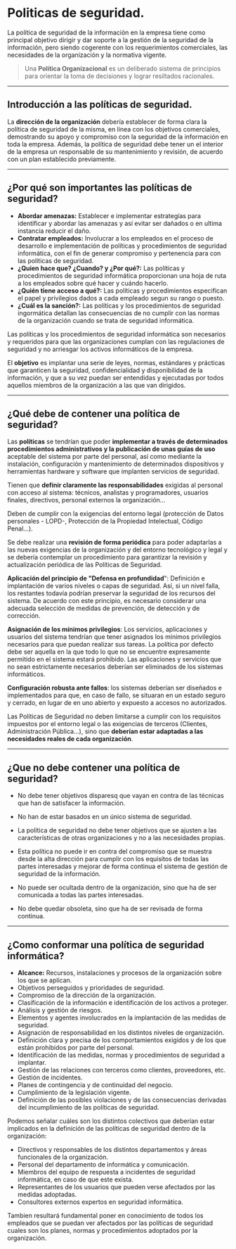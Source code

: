 # Politicas de seguridad.

La política de seguridad de la información en la empresa tiene como principal objetivo dirigir y dar soporte a la gestión de la seguridad de la información, pero siendo cogerente con los requerimientos comerciales, las necesidades de la organización y la normativa vigente.

> Una __Política Organizacional__ es un deliberado sistema de principios para orientar la toma de decisiones y lograr resiltados racionales.

---



## Introducción a las políticas de seguridad.

La __dirección de la organización__ debería establecer de forma clara la política de seguridad de la misma, en línea con los objetivos comerciales, demostrando su apoyo y compromiso con la seguridad de la información en toda la empresa. Además, la política de seguridad debe tener un el interior de la empresa un responsable de su mantenimiento y revisión, de acuerdo con un plan establecido previamente. 

---



## ¿Por qué son importantes las políticas de seguridad?

- __Abordar amenazas:__  Establecer e implementar estrategías para identificar y abordar las amenazas y así evitar ser dañados o en ultima instancia reducir el daño.
- __Contratar empleados:__ Involucrar a los empleados en el proceso de desarrollo e implementación de políticas y procedimientos de seguridad informática, con el fin de generar compromiso y pertenencia para con las politicas de seguridad. 
- __¿Quien hace que? ¿Cuando? y ¿Por qué?:__ Las políticas y procedimientos de seguridad informática proporcionan una hoja de ruta a los empleados sobre qué hacer y cuándo hacerlo.
- __¿Quién tiene acceso a qué?:__ Las políticas y procedimientos especifican el papel y privilegios dados a cada empleado segun su rango o puesto.
- __¿Cuál es la sanción?:__ Las políticas y los procedimientos de seguridad ingormática detallan las consecuencias de no cumplir con las normas de la organización cuando se trata de seguridad informática. 

Las políticas y los procedimientos de seguridad informática son necesarios y requeridos para que las organizaciones cumplan con las regulaciones de seguridad y no arriesgar los activos informáticos de la empresa. 

El __objetivo__ es implantar una serie de leyes, normas, estándares y prácticas que garanticen la seguridad, confidencialidad y disponibilidad de la información, y que a su vez puedan ser entendidas y ejecutadas por todos aquellos miembros de la organización a las que van dirigidos.

---



## ¿Qué debe de contener una política de seguridad?

Las **políticas** se tendrían que poder **implementar a través de determinados procedimientos administrativos y la publicación de unas guías de uso** aceptable del sistema por parte del personal, así como mediante la instalación, configuración y mantenimiento de determinados dispositivos y herramientas hardware y software que implanten servicios de seguridad.

Tienen que **definir claramente las responsabilidades** exigidas al personal con acceso al sistema: técnicos, analistas y programadores, usuarios finales, directivos, personal externos la organización...

Deben de cumplir con la exigencias del entorno legal (protección de Datos personales - LOPD-, Protección de la Propiedad Intelectual, Código Penal...).

Se debe realizar una **revisión de forma periódica** para poder adaptarlas a las nuevas exigencias de la organización y del entorno tecnológico y legal y se debería contemplar un procedimiento para garantizar la revisión y actualización periódica de las Políticas de Seguridad.

**Aplicación del principio de "Defensa en profundidad**": Definición e implantación de varios niveles o capas de seguridad. Así, si un nivel falla, los restantes todavía podrían preservar la seguridad de los recursos del sistema. De acuerdo con este principio, es necesario considerar una adecuada selección de medidas de prevención, de detección y de corrección.

**Asignación de los mínimos privilegios**: Los servicios, aplicaciones y usuarios del sistema tendrían que tener asignados los mínimos privilegios necesarios para que puedan realizar sus tareas. La política por defecto debe ser aquella en la que todo lo que no se encuentre expresamente permitido en el sistema estará prohibido. Las aplicaciones y servicios que no sean estrictamente necesarios deberían ser eliminados de los sistemas informáticos.

**Configuración robusta ante fallos**: los sistemas deberían ser diseñados e implementados para que, en caso de fallo, se situaran en un estado seguro y cerrado, en lugar de en uno abierto y expuesto a accesos no autorizados.

Las Políticas de Seguridad no deben limitarse a cumplir con los requisitos impuestos por el entorno legal o las exigencias de terceros (Clientes, Administración Pública...), sino que **deberían estar adaptadas a las necesidades reales de cada organización**.

---



## ¿Que no debe contener una política de seguridad?



- No debe tener objetivos disparesq que vayan en contra de las técnicas que han de satisfacer la información.

- No han de estar basados en un único sistema de seguridad.
- La política de seguridad no debe tener objetivos que se ajusten a las características de otras organizaciones y no a las necesidades propias. 
- Esta política no puede ir en contra del compromiso que se muestra desde la alta dirección para cumplir con los equisitos de todas las partes interesadas y mejorar de forma continua el sistema de gestión de seguridad de la información.
- No puede ser ocultada dentro de la organización, sino que ha de ser comunicada a todas las partes interesadas. 
- No debe quedar obsoleta, sino que ha de ser revisada de forma continua. 

---



## ¿Como conformar una política de seguridad informática? 

- __Alcance:__ Recursos, instalaciones y procesos de la organización sobre los que se aplican. 
- Objetivos perseguidos y prioridades de seguridad.
- Compromiso de la dirección de la organización.
- Clasificación de la información e identificación de los activos a proteger.
- Análisis y gestión de riesgos.
- Elementos y agentes involucrados en la implantación de las medidas de seguridad.
- Asignación de responsabilidad en los distintos niveles de organización.
- Definición clara y precisa de los comportamientos exigidos y de los que están prohibidos por parte del personal.
- Identificación de las medidas, normas y procedimientos de seguridad a implantar.
- Gestión de las relaciones con terceros como clientes, proveedores, etc.
- Gestión de incidentes.
- Planes de contingencia y de continuidad del negocio.
- Cumplimiento de la legislación vigente.
- Definición de las posibles violaciones y de las consecuencias derivadas del incumplimiento de las políticas de seguridad.

Podemos señalar cuáles son los distintos colectivos que deberían estar implicados en la definición de las políticas de seguridad dentro de la organización:

- Directivos y responsables de los distintos departamentos y áreas funcionales de la organización.
- Personal del departamento de informática y comunicación.
- Miembros del equipo de respuesta a incidentes de seguridad informática, en caso de que este exista.
- Representantes de los usuarios que pueden verse afectados por las medidas adoptadas.
- Consultores externos expertos en seguridad informática.

Tambien resultará fundamental poner en conocimiento de todos los empleados que se puedan ver afectados por las políticas de seguridad cuales son los planes, normas y procedimientos adoptados por la organización.



